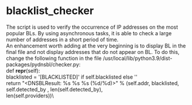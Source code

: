# blacklist_checker
The script is used to verify the occurrence of IP addresses on the most popular BLs. By using asynchronous tasks, it is able to check a large number of addresses in a short period of time. \
An enhancement worth adding at the very beginning is to display BL in the final file and not display addresses that do not appear on BL. To do this, change the following function in the file /usr/local/lib/python3.9/dist-packages/pydnsbl/checker.py:\
    def __repr__(self):\
        blacklisted = '[BLACKLISTED]' if self.blacklisted else ''\
        return "<DNSBLResult: %s %s %s (%d/%d)>" % (self.addr, blacklisted, self.detected_by , len(self.detected_by),\
                                                 len(self.providers))\
